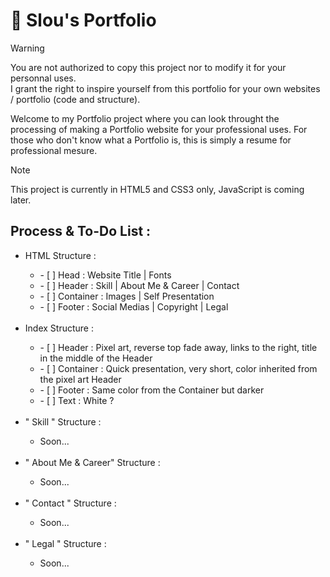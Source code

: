 # 📂 Slou's Portfolio

> [!WARNING]
> You are not authorized to copy this project nor to modify it for your personnal uses.\
> I grant the right to inspire yourself from this portfolio for your own websites / portfolio (code and structure).

Welcome to my Portfolio project where you can look throught the processing of making a Portfolio website for your professional uses. 
For those who don't know what a Portfolio is, this is simply a resume for professional mesure.

> [!NOTE]
> This project is currently in HTML5 and CSS3 only, JavaScript is coming later.

## Process & To-Do List :
<ul>
  <li>HTML Structure : </li>
  <ul>
    <li>- [ ] Head : Website Title | Fonts</li>
    <li>- [ ] Header : Skill | About Me & Career | Contact</li>
    <li>- [ ] Container : Images | Self Presentation</li>
    <li>- [ ] Footer : Social Medias | Copyright | Legal</li>
  </ul>

  <br>

  <li>Index Structure : </li>
  <ul>
    <li>- [ ] Header : Pixel art, reverse top fade away, links to the right, title in the middle of the Header</li>
    <li>- [ ] Container : Quick presentation, very short, color inherited from the pixel art Header</li>
    <li>- [ ] Footer : Same color from the Container but darker</li>
    <li>- [ ] Text : White ?</li>
  </ul>
  
  <br>
  
  <li>" Skill " Structure : </li>
  <ul>
    <li>Soon...</li>
  </ul>
  
  <br>
  
  <li>" About Me & Career" Structure : </li>
  <ul>
    <li>Soon...</li>
  </ul>
  
  <br>
  
  <li>" Contact " Structure : </li>
  <ul>
    <li>Soon...</li>
  </ul>
  
  <br>
  
  <li>" Legal " Structure : </li>
  <ul>
    <li>Soon...</li>
  </ul>
</ul>
